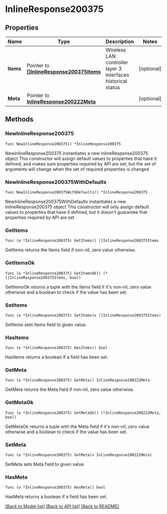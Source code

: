 # InlineResponse200375

## Properties

Name | Type | Description | Notes
------------ | ------------- | ------------- | -------------
**Items** | Pointer to [**[]InlineResponse200375Items**](InlineResponse200375Items.md) | Wireless LAN controller layer 3 interfaces historical status | [optional] 
**Meta** | Pointer to [**InlineResponse200222Meta**](InlineResponse200222Meta.md) |  | [optional] 

## Methods

### NewInlineResponse200375

`func NewInlineResponse200375() *InlineResponse200375`

NewInlineResponse200375 instantiates a new InlineResponse200375 object
This constructor will assign default values to properties that have it defined,
and makes sure properties required by API are set, but the set of arguments
will change when the set of required properties is changed

### NewInlineResponse200375WithDefaults

`func NewInlineResponse200375WithDefaults() *InlineResponse200375`

NewInlineResponse200375WithDefaults instantiates a new InlineResponse200375 object
This constructor will only assign default values to properties that have it defined,
but it doesn't guarantee that properties required by API are set

### GetItems

`func (o *InlineResponse200375) GetItems() []InlineResponse200375Items`

GetItems returns the Items field if non-nil, zero value otherwise.

### GetItemsOk

`func (o *InlineResponse200375) GetItemsOk() (*[]InlineResponse200375Items, bool)`

GetItemsOk returns a tuple with the Items field if it's non-nil, zero value otherwise
and a boolean to check if the value has been set.

### SetItems

`func (o *InlineResponse200375) SetItems(v []InlineResponse200375Items)`

SetItems sets Items field to given value.

### HasItems

`func (o *InlineResponse200375) HasItems() bool`

HasItems returns a boolean if a field has been set.

### GetMeta

`func (o *InlineResponse200375) GetMeta() InlineResponse200222Meta`

GetMeta returns the Meta field if non-nil, zero value otherwise.

### GetMetaOk

`func (o *InlineResponse200375) GetMetaOk() (*InlineResponse200222Meta, bool)`

GetMetaOk returns a tuple with the Meta field if it's non-nil, zero value otherwise
and a boolean to check if the value has been set.

### SetMeta

`func (o *InlineResponse200375) SetMeta(v InlineResponse200222Meta)`

SetMeta sets Meta field to given value.

### HasMeta

`func (o *InlineResponse200375) HasMeta() bool`

HasMeta returns a boolean if a field has been set.


[[Back to Model list]](../README.md#documentation-for-models) [[Back to API list]](../README.md#documentation-for-api-endpoints) [[Back to README]](../README.md)


